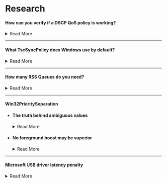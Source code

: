 # Research

#### How can you verify if a DSCP QoS policy is working?

<details>

<summary>Read More</summary>

- Download and install [Microsoft Network Monitor 3.4](https://www.microsoft.com/en-us/download/details.aspx?id=4865)

- Create a new capture

    <img src="../media/network-monitor-new-capture.png" width="450">

- Open a game that you have applied a DSCP value for and enter a game mode in which the game will send and receive packets (e.g. an online match, not a local match)

- Press F5 to start logging. After 30 seconds or so press F7 to stop the log

- In the left-hand pane, click on the game executable name and click on a packet header. Expand the packet info under ``Frame Details`` and finally expand the subcategory ``Ipv4``. This will reveal the current DSCP value of each frame

    <img src="../media/network-monitor-dscp-value.png" width="400">

</details>

---

#### What TscSyncPolicy does Windows use by default?

<details>

<summary>Read More</summary>
<br>

After searching through the decompiled ``ntoskrnl.exe`` pseudocode in [Hex-Rays IDA](https://hex-rays.com/products/idahome), I noticed that ``HalpTscSyncPolicy`` is changed when ``TscSyncPolicy`` is configured by modifying the BCD store. Despite many claims of enhanced being the default value, there has not been evidence, so I decided to find out myself.

We can read ``HalpTscSyncPolicy`` in a local kernel debugger such as [WinDbg](https://docs.microsoft.com/en-us/windows-hardware/drivers/debugger/debugger-download-tools) in real-time to find out the different values it returns with different bcd store configurations.

``bcdedit.exe /deletevalue tscsyncpolicy`` (Windows default)

```txt
lkd> dd HalpTscSyncPolicy l1
fffff801`2de4a3ac  00000000
```

``bcdedit.exe /set tscsyncpolicy default``

```txt
lkd> dd HalpTscSyncPolicy l1
fffff803`1dc4a3ac  00000000
```

``bcdedit.exe /set tscsyncpolicy legacy``

```txt
lkd> dd HalpTscSyncPolicy l1
fffff805`1dc4a3ac  00000001
```

``bcdedit.exe /set tscsyncpolicy enhanced``

```txt
lkd> dd HalpTscSyncPolicy l1
fffff802`2864a3ac  00000002
```

Conclusion: By default, Windows uses the default value, not enhanced or legacy. Although, the default value may correspond to another value which is not exposed by reading the output of ``HalpTscSyncPolicy``.

</details>

---

#### How many RSS Queues do you need?

<details>

<summary>Read More</summary>
<br>

[Receive side scaling (RSS) is a network driver technology that enables the efficient distribution of network receive processing across multiple CPUs in multiprocessor systems](https://docs.microsoft.com/en-us/windows-hardware/drivers/network/introduction-to-receive-side-scaling). The amount you should use or need depends on your typical network load. In server environments, a large amount of RSS queues is desirable as receive processing delays will be reduced and ensures that no CPU is heavily loaded. The same concept can be applied to games however the network load differs significantly making it an invalid comparison, so I decided to carry out some experiments myself.

I simulated Valorant's network traffic in iperf using two machines (~300kb/s receive in deathmatch) and monitored the network driver's activity in xperf. Please note that RssBaseProcessor is set to 0, so theoretically, CPU 0 and CPU 1 should be handling DPCs/ISRs for ndis.sys.

<img src="../media/300kbps-ndis-xperf-report.png" width="500">

I noticed that despite having RSS queues set to 2, only CPU 1 was primarily handling interrupts for the driver which I assume was due to such little traffic. So I decided to re-test with the same configuration. However, this time I simulated 1Gbps network traffic to verify this.

<img src="../media/1gbps-ndis-xperf-report.png" width="500">

As expected, this scenario demonstrates that both CPU 0 and CPU 1 are handling DPCs/ISRs for ndis.sys.

Conclusion: During online matches, at most two RSS queues/cores are being utilized. However, there is no harm in using more than two, but it is important to be aware of the information above as people reserve consecutive cores specifically for the network driver when those core(s) could better be used for another driver or a real-time application. The amount of RSS queues a network adapter has may also determine the quality of the hardware, but this is yet to be explored but something to keep in mind.

</details>

---

#### Win32PrioritySeparation

- #### The truth behind ambiguous values

    <details>

    <summary>Read More</summary>
    <br>

    According to the documentation Windows allows up to 0x3F (63 decimal) because the bitmask is made up of 6-bits, so why do values above this exist? What happens if we enter a value greater than the (theoretically) maximum allowed?

    We can read PsPrioritySeparation and PspForegroundQuantum in a local kernel debugger such as WinDbg in real-time and use the quantum index provided in the Windows internals book to find out the different values it returns with different Win32PrioritySeparation entries.

    | PsPrioritySeparation | Foreground boost |
    |----------------------|------------------|
    | 2                    | 3:1              |
    | 1                    | 2:1              |
    | 0                    | 1:1              |

    <img src="../media/w32ps-quantum-index.png" width="600">

    Demonstration with the Windows default, ``0x2 (2 decimal)``

    ```txt
    lkd> dd PsPrioritySeparation L1
    fffff802`3a6fc5c4  00000002

    lkd> db PspForegroundQuantum L3
    fffff802`3a72e874  06 0c 12
    ```

    PspForegroundQuantum returns the values in hexadecimal, so we need to convert it to decimal in order to use the tables correctly. ``06 0c 12`` is equivalent to ``6 12 18`` and PsPrioritySeparation returns ``2``. In the tables, this corresponds to short, variable, 3:1. But we already knew this as it is documented by Microsoft, so now lets try an ambiguous value.

    ``0xffff3f91 (4294918033 decimal)``

    ```txt
    lkd> dd PsPrioritySeparation L1
    fffff802`3a6fc5c4  00000001

    lkd> db PspForegroundQuantum L3
    fffff802`3a72e874  0c 18 24
    ```

    ``0c 18 24`` is equivalent to ``12 24 36`` and PsPrioritySeparation returns ``1`` which corresponds to long, variable, 2:1. Nothing special as it seems, this is actually equivalent to values less than the maximum documented value as shown in [this csv](https://raw.githubusercontent.com/djdallmann/GamingPCSetup/master/CONTENT/RESEARCH/FINDINGS/win32prisep0to271.csv). I had the same results while testing various other values.

    Conclusion: Why does Windows allow us to enter values greater than 0x3F (63 decimal) if any value greater than this is equivalent to values less than the maximum documented value? The reason behind this is that the maximum value for a REG_DWORD is 0xFFFFFFFF (4294967295 decimal) and there are no restrictions in place to prevent users to entering an illogical value, so when the kernel reads the Win32PrioritySeparation registry key, it must account for invalid values, so it only reads a portion of the entered value. The portion it chooses to read is the first 6-bits of the bitmask which means values greater than 63 are recurring values. The table below consists of all possible values (consistent between client and server editions of Windows as ``00`` or ``11`` were not used in ``AABB`` of ``AABBCC`` in the bitmask which have different meanings on client/server). The time in milliseconds are based on the modern x86/x64 multiprocessor clock interrupt frequency.

    | **Hexadecimal** | **Decimal** | **Binary** | **Interval** | **Length** | **Foreground QU** | **Background QU** | **Foreground Time (Ms)** | **Background Time(Ms)** |
    |-----------------|-------------|------------|--------------|------------|-------------------|-------------------|--------------------------|-------------------------|
    | 0x14            | 20          | 010100     | Long         | Variable   | 12                | 12                | 62.50                    | 62.50                   |
    | 0x15            | 21          | 010101     | Long         | Variable   | 24                | 12                | 125.00                   | 62.50                   |
    | 0x16            | 22          | 010110     | Long         | Variable   | 36                | 12                | 187.50                   | 62.50                   |
    | 0x18            | 24          | 011000     | Long         | Fixed      | 36                | 36                | 187.50                   | 187.50                  |
    | 0x24            | 36          | 100100     | Short        | Variable   | 6                 | 6                 | 31.25                    | 31.25                   |
    | 0x25            | 37          | 100101     | Short        | Variable   | 12                | 6                 | 62.50                    | 31.25                   |
    | 0x26            | 38          | 100110     | Short        | Variable   | 18                | 6                 | 93.75                    | 31.25                   |
    | 0x28            | 40          | 101000     | Short        | Fixed      | 18                | 18                | 93.75                    | 93.75                   |

    </details>

- #### No foreground boost may be superior

    <details>

    <summary>Read More</summary>
    <br>

    Out of the box, Windows uses 0x2 (2 decimal) which (in terms of foreground boosting) means that the threads of foreground processes get three times as much processor time than the threads of background processes each time they are scheduled for the processor. While this is theoretically desirable when playing a game for example, we need to pause for a moment and think about the potential damage this may be doing.

    We can view the QuantumReset value in a local kernel debugger such as [WinDbg](https://docs.microsoft.com/en-us/windows-hardware/drivers/debugger/debugger-download-tools) in real-time to check what a process's share of the total quantum is.

    ```txt
    QuantumReset is the default, full quantum of each thread on the system when it
    is replenished This value is cached into each thread of the process, but the KPROCESS
    structure is easier to look at 
    ```

    A script must be used as a sleep delay is required so that the window can be brought to the front and be made the foreground process.

    Script.txt contents

    ```txt
    .sleep 1000
    dt nt!_KPROCESS <address> QuantumReset
    ```

    ---

    ``Valorant`` (game)

    ```txt
    lkd> $$>a< "script.txt"
        +0x281 QuantumReset : 18 ''
    ```

    ``Csrss`` (responsible for input)

    ```txt
    lkd> $$>a< "script.txt"
        +0x281 QuantumReset : 6 ''
    ```

    ``System`` (Windows kernel)

    ```txt
    lkd> $$>a< "script.txt"
        +0x281 QuantumReset : 6 ''
    ```

    ``Audiodg`` (Windows audio)

    ```txt
    lkd> $$>a< "script.txt"
        +0x281 QuantumReset : 6 ''
    ```

    As you can see above, despite their importance, the game gets three times more CPU times than csrss, kernel and audio threads which can be problematic. If we use no foreground boost, all processes will get as much CPU time as each other (see below). The same result can be achieved with a fixed quantum because it automatically implies no foreground boost can be used

    ``Valorant`` (game)

    ```txt
    lkd> $$>a< "script.txt"
        +0x281 QuantumReset : 6 ''
    ```

    ``Csrss`` (responsible for input)

    ```txt
    lkd> $$>a< "script.txt"
        +0x281 QuantumReset : 6 ''
    ```

    ``System`` (Windows kernel)

    ```txt
    lkd> $$>a< "script.txt"
        +0x281 QuantumReset : 6 ''
    ```

    </details>

---

#### Microsoft USB driver latency penalty

<details>

<summary>Read More</summary>
<br>

On a stock Windows 10 installation, the Wdf01000.sys driver handles USB connectivity but using it comes with a major latency penalty compared to using vendor USB drivers.

#### Wdf01000.sys

<img src="../media/wdf01000-usb-xperf-report.png" width="500">

#### amdxhc31.sys (vendor USB drivers)

<img src="../media/amdxhc31-usb-xperf-report.png" width="500">

Excluding benchmark variation, ISR/DPC count and ISR latency is identical. However, with the vendor drivers, DPC latency was positively impacted and for this reason it would be appropriate to update the USB driver if applicable, but your mileage may vary so feel free to benchmark it on your own system.

</details>

<!-- #### Title

<details>

<summary>Read More</summary>
<br>

</details> -->
